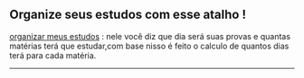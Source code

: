 ## Organize seus estudos com esse atalho !

[organizar meus estudos]("https://www.icloud.com/shortcuts/927886a61b0b4a5d840039a4faa27b8e")
: nele você diz que dia será suas provas e quantas matérias terá que estudar,com base nisso é feito o calculo de quantos dias terá para cada matéria.

---


